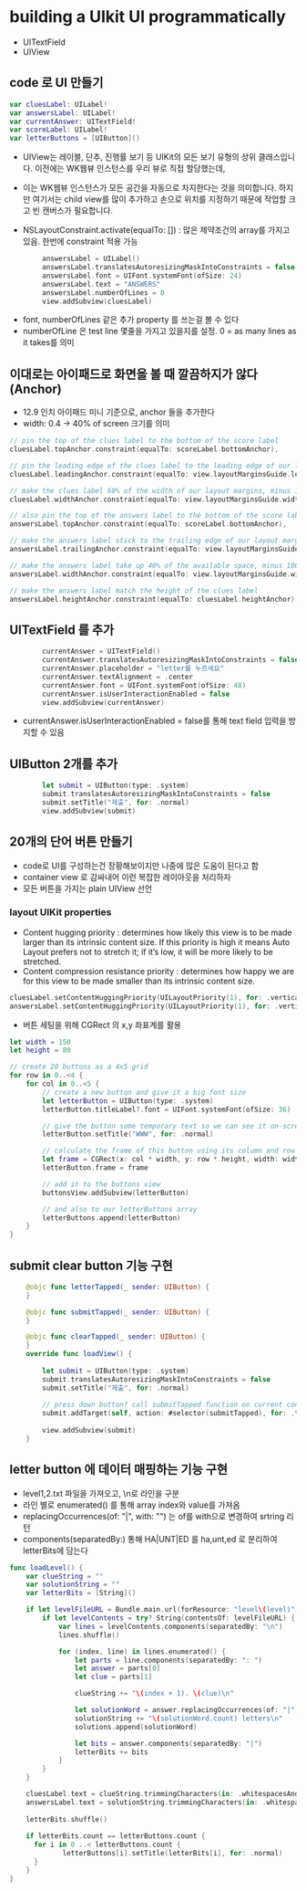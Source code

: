 # building a UIkit UI programmatically

- UITextField
- UIView


## code 로 UI 만들기

```swift
var cluesLabel: UILabel!
var answersLabel: UILabel!
var currentAnswer: UITextField!
var scoreLabel: UILabel!
var letterButtons = [UIButton]()
```

- UIView는 레이블, 단추, 진행률 보기 등 UIKit의 모든 보기 유형의 상위 클래스입니다. 이전에는 WK웹뷰 인스턴스를 우리 뷰로 직접 할당했는데, 
- 이는 WK웹뷰 인스턴스가 모든 공간을 자동으로 차지한다는 것을 의미합니다. 하지만 여기서는 child view를 많이 추가하고 손으로 위치를 지정하기 때문에 작업할 크고 빈 캔버스가 필요합니다.


- NSLayoutConstraint.activate(equalTo: []) : 많은 제약조건의 array를 가지고 있음. 한번에 constraint 적용 가능

```swift
        answersLabel = UILabel()
        answersLabel.translatesAutoresizingMaskIntoConstraints = false
        answersLabel.font = UIFont.systemFont(ofSize: 24)
        answersLabel.text = "ANSWERS"
        answersLabel.numberOfLines = 0
        view.addSubview(cluesLabel)
```
- font, numberOfLines 같은 추가 property 를 쓰는걸 볼 수 있다
- numberOfLine 은 test line 몇줄을 가지고 있을지를 설정. 0 = as many lines as it takes를 의미


## 이대로는 아이패드로 화면을 볼 때 깔끔하지가 않다 (Anchor)
- 12.9 인치 아이패드 미니 기준으로, anchor 들을 추가한다
- width: 0.4 -> 40% of screen 크기를 의미

```swift
// pin the top of the clues label to the bottom of the score label
cluesLabel.topAnchor.constraint(equalTo: scoreLabel.bottomAnchor),

// pin the leading edge of the clues label to the leading edge of our layout margins, adding 100 for some space
cluesLabel.leadingAnchor.constraint(equalTo: view.layoutMarginsGuide.leadingAnchor, constant: 100),

// make the clues label 60% of the width of our layout margins, minus 100
cluesLabel.widthAnchor.constraint(equalTo: view.layoutMarginsGuide.widthAnchor, multiplier: 0.6, constant: -100),

// also pin the top of the answers label to the bottom of the score label
answersLabel.topAnchor.constraint(equalTo: scoreLabel.bottomAnchor),

// make the answers label stick to the trailing edge of our layout margins, minus 100
answersLabel.trailingAnchor.constraint(equalTo: view.layoutMarginsGuide.trailingAnchor, constant: -100),

// make the answers label take up 40% of the available space, minus 100
answersLabel.widthAnchor.constraint(equalTo: view.layoutMarginsGuide.widthAnchor, multiplier: 0.4, constant: -100),

// make the answers label match the height of the clues label
answersLabel.heightAnchor.constraint(equalTo: cluesLabel.heightAnchor),
```


## UITextField 를 추가
```swift
        currentAnswer = UITextField()
        currentAnswer.translatesAutoresizingMaskIntoConstraints = false
        currentAnswer.placeholder = "letter를 누르세요"
        currentAnswer.textAlignment = .center
        currentAnswer.font = UIFont.systemFont(ofSize: 48)
        currentAnswer.isUserInteractionEnabled = false
        view.addSubview(currentAnswer)
```

- currentAnswer.isUserInteractionEnabled = false를 통해 text field 입력을 방지할 수 있음

## UIButton 2개를 추가

```swift
        let submit = UIButton(type: .system)
        submit.translatesAutoresizingMaskIntoConstraints = false
        submit.setTitle("제출", for: .normal)
        view.addSubview(submit)
```

## 20개의 단어 버튼 만들기
- code로 UI를 구성하는건 장황해보이지만 나중에 많은 도움이 된다고 함
- container view 로 감싸내어 이런 복잡한 레이아웃을 처리하자
- 모든 버튼을 가지는 plain UIView 선언

### layout UIKit properties

- Content hugging priority : determines how likely this view is to be made larger than its intrinsic content size. If this priority is high it means Auto Layout prefers not to stretch it; if it’s low, it will be more likely to be stretched.
- Content compression resistance priority : determines how happy we are for this view to be made smaller than its intrinsic content size.
```swift
cluesLabel.setContentHuggingPriority(UILayoutPriority(1), for: .vertical)
answersLabel.setContentHuggingPriority(UILayoutPriority(1), for: .vertical)
```

- 버튼 세팅을 위해 CGRect 의 x,y 좌표계를 활용
```swift
let width = 150
let height = 80

// create 20 buttons as a 4x5 grid
for row in 0..<4 {
    for col in 0..<5 {
        // create a new button and give it a big font size
        let letterButton = UIButton(type: .system)
        letterButton.titleLabel?.font = UIFont.systemFont(ofSize: 36)

        // give the button some temporary text so we can see it on-screen
        letterButton.setTitle("WWW", for: .normal)

        // calculate the frame of this button using its column and row
        let frame = CGRect(x: col * width, y: row * height, width: width, height: height)
        letterButton.frame = frame

        // add it to the buttons view
        buttonsView.addSubview(letterButton)

        // and also to our letterButtons array
        letterButtons.append(letterButton)
    }
}
```


## submit clear button 기능 구현
```swift
    @objc func letterTapped(_ sender: UIButton) {
    }

    @objc func submitTapped(_ sender: UIButton) {
    }

    @objc func clearTapped(_ sender: UIButton) {
    }
    override func loadView() {
        
        let submit = UIButton(type: .system)
        submit.translatesAutoresizingMaskIntoConstraints = false
        submit.setTitle("제출", for: .normal)
        
        // press down button? call submitTapped function on current controller
        submit.addTarget(self, action: #selector(submitTapped), for: .touchUpInside)
        
        view.addSubview(submit)
    }
```
## letter button 에 데이터 매핑하는 기능 구현
- level1,2.txt 파일을 가져오고, \n로 라인을 구분
- 라인 별로 enumerated() 를 통해 array index와 value를 가져옴
- replacingOccurrences(of: "|", with: "") 는 of를 with으로 변경하여 srtring 리턴
- components(separatedBy:) 통해 HA|UNT|ED 를 ha,unt,ed 로 분리하여 letterBits에 담는다
```swift
func loadLevel() {
    var clueString = ""
    var solutionString = ""
    var letterBits = [String]()

    if let levelFileURL = Bundle.main.url(forResource: "level\(level)", withExtension: "txt") {
        if let levelContents = try? String(contentsOf: levelFileURL) {
            var lines = levelContents.components(separatedBy: "\n")
            lines.shuffle()

            for (index, line) in lines.enumerated() {
                let parts = line.components(separatedBy: ": ")
                let answer = parts[0]
                let clue = parts[1]

                clueString += "\(index + 1). \(clue)\n"

                let solutionWord = answer.replacingOccurrences(of: "|", with: "")
                solutionString += "\(solutionWord.count) letters\n"
                solutions.append(solutionWord)

                let bits = answer.components(separatedBy: "|")
                letterBits += bits
            }
        }
    }

    cluesLabel.text = clueString.trimmingCharacters(in: .whitespacesAndNewlines)
    answersLabel.text = solutionString.trimmingCharacters(in: .whitespacesAndNewlines)
        
    letterBits.shuffle()
        
    if letterBits.count == letterButtons.count {
      for i in 0 ..< letterButtons.count {
             letterButtons[i].setTitle(letterBits[i], for: .normal)
      }
    }
}
```
